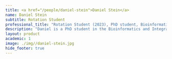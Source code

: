 ```yaml
---
title: <a href="/people/daniel-stein">Daniel Stein</a>
name: Daniel Stein
subtitle: Rotation Student
professional_title: "Rotation Student (2023), PhD student, Bioinformatics and Integrative Genomics (BIG)"  # Joined professional titles
description: "Daniel is a PhD student in the Bioinformatics and Integrative Genomics Program at Harvard Medical School. He graduated from MIT in 2022 with degrees in Biological Engineering and Computer Science, where he worked with Prof. Doug Lauffenburger to develop methods for translating omics measurements across species. He is interested in using genomics to understand the structure and development of tissues in health and disease."
layout: product
academic: 1
image: ./img//daniel-stein.jpg
hide_footer: true
---
```

